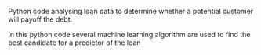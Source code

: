 Python code analysing loan data to determine whether a potential customer will payoff the debt. 

In this python code several machine learning algorithm are used to find the best candidate for a predictor of the loan 
